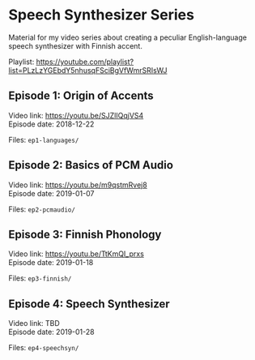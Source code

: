 # Speech Synthesizer Series

Material for my video series about creating a peculiar
English-language speech synthesizer with Finnish accent.

Playlist: https://youtube.com/playlist?list=PLzLzYGEbdY5nhusqFSciBgVfWmrSRIsWJ

## Episode 1: Origin of Accents

Video link: https://youtu.be/SJZlIQqjVS4  
Episode date: 2018-12-22  

Files: `ep1-languages/`

## Episode 2: Basics of PCM Audio

Video link: https://youtu.be/m9qstmRvej8  
Episode date: 2019-01-07  

Files: `ep2-pcmaudio/`

## Episode 3: Finnish Phonology

Video link: https://youtu.be/TtKmQI_prxs  
Episode date: 2019-01-18  

Files: `ep3-finnish/`

## Episode 4: Speech Synthesizer

Video link: TBD  
Episode date: 2019-01-28  

Files: `ep4-speechsyn/`
